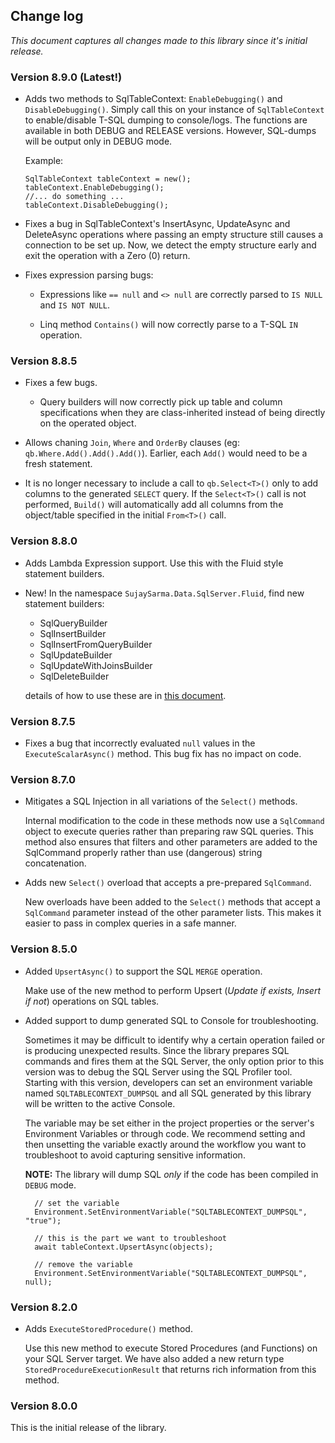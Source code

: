 ﻿Change log
---

*This document captures all changes made to this library since it's initial release.*

### Version 8.9.0 (Latest!)

- Adds two methods to SqlTableContext: `EnableDebugging()` and `DisableDebugging()`. Simply call this on your instance of `SqlTableContext` to enable/disable T-SQL dumping to console/logs. The functions are available in both DEBUG and RELEASE versions. However, SQL-dumps will be output only in DEBUG mode.

    Example:
    ```
    SqlTableContext tableContext = new();
    tableContext.EnableDebugging();
    //... do something ...
    tableContext.DisableDebugging();
    ```

- Fixes a bug in SqlTableContext's InsertAsync, UpdateAsync and DeleteAsync operations where passing an empty structure still causes a connection to be set up. Now, we detect the empty structure early and exit the operation with a Zero (0) return.

- Fixes expression parsing bugs:

     - Expressions like `== null` and `<> null` are correctly parsed to `IS NULL` and `IS NOT NULL`.
     
     - Linq method `Contains()` will now correctly parse to a T-SQL `IN` operation.

### Version 8.8.5

- Fixes a few bugs. 
    - Query builders will now correctly pick up table and column specifications when they are class-inherited instead of being directly on the operated object.

- Allows chaning `Join`, `Where` and `OrderBy` clauses (eg: `qb.Where.Add().Add().Add()`). Earlier, each `Add()` would need to be a fresh statement.

- It is no longer necessary to include a call to `qb.Select<T>()` only to add columns to the generated `SELECT` query. If the `Select<T>()` call is not performed, `Build()` will automatically add all columns from the object/table specified in the initial `From<T>()` call.
 
### Version 8.8.0

- Adds Lambda Expression support. Use this with the Fluid style statement builders.

- New! In the namespace `SujaySarma.Data.SqlServer.Fluid`, find new statement builders:

    - SqlQueryBuilder
    - SqlInsertBuilder
    - SqlInsertFromQueryBuilder
    - SqlUpdateBuilder
    - SqlUpdateWithJoinsBuilder
    - SqlDeleteBuilder
   
    details of how to use these are in [this document](https://github.com/sujayvsarma/SujaySarma.Data.SqlServer/blob/master/_docs/FLUID.md).

### Version 8.7.5

- Fixes a bug that incorrectly evaluated `null` values in the `ExecuteScalarAsync()` method. This bug fix has no impact on code.


### Version 8.7.0

- Mitigates a SQL Injection in all variations of the `Select()` methods.

  Internal modification to the code in these methods now use a `SqlCommand` object to execute queries rather than preparing raw SQL queries. 
  This method also ensures that filters and other parameters are added to the SqlCommand properly rather than use (dangerous) string concatenation.

- Adds new `Select()` overload that accepts a pre-prepared `SqlCommand`.

  New overloads have been added to the `Select()` methods that accept a `SqlCommand` parameter instead of the other parameter lists. This makes it easier 
  to pass in complex queries in a safe manner.

### Version 8.5.0

- Added `UpsertAsync()` to support the SQL `MERGE` operation.

  Make use of the new method to perform Upsert (*Update if exists, Insert if not*) operations on SQL tables.

- Added support to dump generated SQL to Console for troubleshooting.

  Sometimes it may be difficult to identify why a certain operation failed or is producing unexpected results. Since the library prepares SQL commands and fires them 
  at the SQL Server, the only option prior to this version was to debug the SQL Server using the SQL Profiler tool. Starting with this version, developers can set 
  an environment variable named `SQLTABLECONTEXT_DUMPSQL` and all SQL generated by this library will be written to the active Console.

  The variable may be set either in the project properties or the server's Environment Variables or through code. We recommend setting and then unsetting the 
  variable exactly around the workflow you want to troubleshoot to avoid capturing sensitive information.
 
  **NOTE:** The library will dump SQL *only* if the code has been compiled in `DEBUG` mode.

  ```
    // set the variable
	Environment.SetEnvironmentVariable("SQLTABLECONTEXT_DUMPSQL", "true");

    // this is the part we want to troubleshoot
    await tableContext.UpsertAsync(objects);

    // remove the variable
    Environment.SetEnvironmentVariable("SQLTABLECONTEXT_DUMPSQL", null);
  ```

### Version 8.2.0

- Adds `ExecuteStoredProcedure()` method.

  Use this new method to execute Stored Procedures (and Functions) on your SQL Server target. We have also added a new return type `StoredProcedureExecutionResult` 
  that returns rich information from this method.
 

### Version 8.0.0

This is the initial release of the library.
